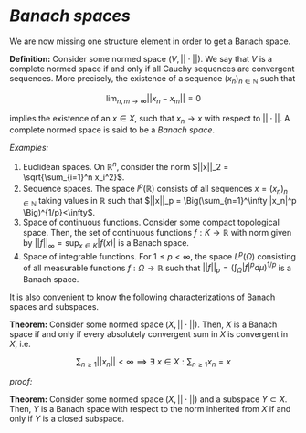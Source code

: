 # *Banach spaces* 
We are now missing one structure element in order to get a Banach space. 

**Definition:** Consider some normed space $(V,||\cdot||)$. We say that $V$ is a complete normed space if and only if all Cauchy sequences are convergent sequences. More precisely, the existence of a sequence $(x_n)_{n\in \mathbb{N}}$ such that 

$$\lim_{n,m \to \infty} ||x_n-x_m|| =0$$ 

implies the existence of an $x\in X$, such that $x_n \to x$ with respect to $||\cdot||$. A complete normed space is said to be a *Banach space*. 

*Examples:*
1) Euclidean spaces. On $\mathbb{R}^n$, consider the norm $||x||_2 = \sqrt{\sum_{i=1}^n x_i^2}$. 
2) Sequence spaces. The space $l^p(\mathbb{R})$ consists of all sequences $x = (x_n)_{n\in \mathbb{N}}$ taking values in $\mathbb{R}$ such that $||x||_p = \Big(\sum_{n=1}^\infty |x_n|^p \Big)^{1/p}<\infty$. 
3) Space of continuous functions. Consider some compact topological space. Then, the set of continuous functions $f:K \to \mathbb{R}$ with norm given by $||f||_\infty = \sup_{x\in K}|f(x)|$ is a Banach space. 
4) Space of integrable functions. For $1 \leq p<\infty$, the space $L^p(\Omega)$ consisting of all measurable functions $f:\Omega \to \mathbb{R}$ such that $||f||_p = \Big(\int_\Omega |f|^p d\mu \Big)^{1/p}$ is a Banach space. 

It is also convenient to know the following characterizations of Banach spaces and subspaces. 

**Theorem:** Consider some normed space $(X,||\cdot||)$. Then, $X$ is a Banach space if and only if every absolutely convergent sum in $X$ is convergent in $X$, i.e. 

$$\sum_{n\geq 1} ||x_n|| <\infty \implies \exists \ x\in X: \sum_{n\geq 1} x_n =x$$

*proof:*

**Theorem:** Consider some normed space $(X,||\cdot||)$ and a subspace $Y\subset X$. Then, $Y$ is a Banach space with respect to the norm inherited from $X$ if and only if $Y$ is a closed subspace. 